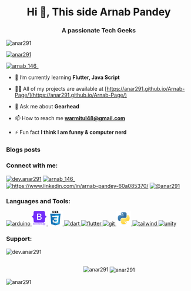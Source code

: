 <h1 align="center">Hi 👋, This side Arnab Pandey</h1>
<h3 align="center">A passionate Tech Geeks</h3>

<p align="left"> <img src="https://komarev.com/ghpvc/?username=anar291&label=Profile%20views&color=0e75b6&style=flat" alt="anar291" /> </p>

<p align="left"> <a href="https://github.com/ryo-ma/github-profile-trophy"><img src="https://github-profile-trophy.vercel.app/?username=anar291" alt="anar291" /></a> </p>

<p align="left"> <a href="https://twitter.com/arnab_146_" target="blank"><img src="https://img.shields.io/twitter/follow/arnab_146_?logo=twitter&style=for-the-badge" alt="arnab_146_" /></a> </p>

- 🌱 I’m currently learning **Flutter, Java Script**

- 👨‍💻 All of my projects are available at [https://anar291.github.io/Arnab-Page/](https://anar291.github.io/Arnab-Page/)

- 💬 Ask me about **Gearhead**

- 📫 How to reach me **warmitul48@gmail.com**

- ⚡ Fun fact **I think I am funny & computer nerd**

### Blogs posts
<!-- BLOG-POST-LIST:START -->
<!-- BLOG-POST-LIST:END -->

<h3 align="left">Connect with me:</h3>
<p align="left">
<a href="https://dev.to/dev.anar291" target="blank"><img align="center" src="https://raw.githubusercontent.com/rahuldkjain/github-profile-readme-generator/master/src/images/icons/Social/devto.svg" alt="dev.anar291" height="30" width="40" /></a>
<a href="https://twitter.com/arnab_146_" target="blank"><img align="center" src="https://raw.githubusercontent.com/rahuldkjain/github-profile-readme-generator/master/src/images/icons/Social/twitter.svg" alt="arnab_146_" height="30" width="40" /></a>
<a href="https://linkedin.com/in/https://www.linkedin.com/in/arnab-pandey-60a085370/" target="blank"><img align="center" src="https://raw.githubusercontent.com/rahuldkjain/github-profile-readme-generator/master/src/images/icons/Social/linked-in-alt.svg" alt="https://www.linkedin.com/in/arnab-pandey-60a085370/" height="30" width="40" /></a>
<a href="https://medium.com/@anar291" target="blank"><img align="center" src="https://raw.githubusercontent.com/rahuldkjain/github-profile-readme-generator/master/src/images/icons/Social/medium.svg" alt="@anar291" height="30" width="40" /></a>
</p>

<h3 align="left">Languages and Tools:</h3>
<p align="left"> <a href="https://www.arduino.cc/" target="_blank" rel="noreferrer"> <img src="https://cdn.worldvectorlogo.com/logos/arduino-1.svg" alt="arduino" width="40" height="40"/> </a> <a href="https://getbootstrap.com" target="_blank" rel="noreferrer"> <img src="https://raw.githubusercontent.com/devicons/devicon/master/icons/bootstrap/bootstrap-plain-wordmark.svg" alt="bootstrap" width="40" height="40"/> </a> <a href="https://www.w3schools.com/css/" target="_blank" rel="noreferrer"> <img src="https://raw.githubusercontent.com/devicons/devicon/master/icons/css3/css3-original-wordmark.svg" alt="css3" width="40" height="40"/> </a> <a href="https://dart.dev" target="_blank" rel="noreferrer"> <img src="https://www.vectorlogo.zone/logos/dartlang/dartlang-icon.svg" alt="dart" width="40" height="40"/> </a> <a href="https://flutter.dev" target="_blank" rel="noreferrer"> <img src="https://www.vectorlogo.zone/logos/flutterio/flutterio-icon.svg" alt="flutter" width="40" height="40"/> </a> <a href="https://git-scm.com/" target="_blank" rel="noreferrer"> <img src="https://www.vectorlogo.zone/logos/git-scm/git-scm-icon.svg" alt="git" width="40" height="40"/> </a> <a href="https://www.python.org" target="_blank" rel="noreferrer"> <img src="https://raw.githubusercontent.com/devicons/devicon/master/icons/python/python-original.svg" alt="python" width="40" height="40"/> </a> <a href="https://tailwindcss.com/" target="_blank" rel="noreferrer"> <img src="https://www.vectorlogo.zone/logos/tailwindcss/tailwindcss-icon.svg" alt="tailwind" width="40" height="40"/> </a> <a href="https://unity.com/" target="_blank" rel="noreferrer"> <img src="https://www.vectorlogo.zone/logos/unity3d/unity3d-icon.svg" alt="unity" width="40" height="40"/> </a> </p>

<h3 align="left">Support:</h3>
<p><a href="https://www.buymeacoffee.com/dev.anar291"> <img align="left" src="https://cdn.buymeacoffee.com/buttons/v2/default-yellow.png" height="50" width="210" alt="dev.anar291" /></a></p><br><br>

<p><img align="left" src="https://github-readme-stats.vercel.app/api/top-langs?username=anar291&show_icons=true&locale=en&layout=compact" alt="anar291" /></p>

<p>&nbsp;<img align="center" src="https://github-readme-stats.vercel.app/api?username=anar291&show_icons=true&locale=en" alt="anar291" /></p>

<p><img align="center" src="https://github-readme-streak-stats.herokuapp.com/?user=anar291&" alt="anar291" /></p>
